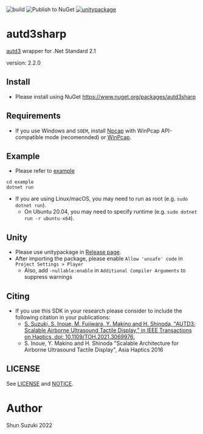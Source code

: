 ![build](https://github.com/shinolab/autd3sharp/workflows/build/badge.svg)
![Publish to NuGet](https://github.com/shinolab/autd3sharp/workflows/Publish%20to%20NuGet/badge.svg)
[![unitypackage](https://github.com/shinolab/autd3sharp/workflows/unitypackage/badge.svg)](https://github.com/shinolab/autd3sharp/releases)

# autd3sharp

[autd3](https://github.com/shinolab/autd3) wrapper for .Net Standard 2.1

version: 2.2.0

## Install

* Please install using NuGet
    https://www.nuget.org/packages/autd3sharp

## Requirements

* If you use Windows and `SOEM`, install [Npcap](https://nmap.org/npcap/) with WinPcap API-compatible mode (recomennded) or [WinPcap](https://www.winpcap.org/).

## Example

* Please refer to [example](./example)

```
cd example
dotnet run
```

* If you are using Linux/macOS, you may need to run as root (e.g. `sudo dotnet run`).
    * On Ubuntu 20.04, you may need to specify runtime (e.g. `sudo dotnet run -r ubuntu-x64`).

## Unity

* Please use unitypackage in [Release page](https://github.com/shinolab/autd3sharp/releases).
* After importing the package, please enable `Allow 'unsafe' code` in `Project Settings > Player`
    * Also, add `-nullable:enable` in `Additional Compiler Arguments` to suppress warnings

## Citing

* If you use this SDK in your research please consider to include the following citation in your publications:
    * [S. Suzuki, S. Inoue, M. Fujiwara, Y. Makino and H. Shinoda, "AUTD3: Scalable Airborne Ultrasound Tactile Display," in IEEE Transactions on Haptics, doi: 10.1109/TOH.2021.3069976.](https://ieeexplore.ieee.org/document/9392322)
    * S. Inoue, Y. Makino and H. Shinoda "Scalable Architecture for Airborne Ultrasound Tactile Display", Asia Haptics 2016

## LICENSE

See [LICENSE](./LICENSE) and [NOTICE](./NOTICE).

# Author

Shun Suzuki 2022
